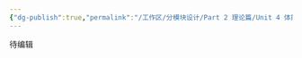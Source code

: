 ```yaml
---
{"dg-publish":true,"permalink":"/工作区/分模块设计/Part 2 理论篇/Unit 4 体能维度的精力教练/","dgPassFrontmatter":true,"noteIcon":"","created":"","updated":""}
---
```


待编辑